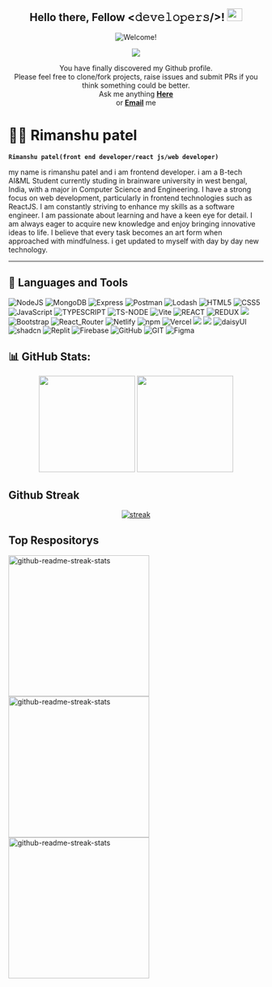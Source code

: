 <div align="center">
<h2> Hello there, Fellow <𝚍𝚎𝚟𝚎𝚕𝚘𝚙𝚎𝚛𝚜/>! <img src="https://user-images.githubusercontent.com/1303154/88677602-1635ba80-d120-11ea-84d8-d263ba5fc3c0.gif" width="30px" height='25px'></h2>
</div>

<div align="center"><img src="https://readme-typing-svg.herokuapp.com?color=%23FFD617&size=20&multiline=true&width=515&lines=Welcome+to+rimanshuPatel+Github+Profile" alt="Welcome!"/></div>

<p align="center">
<img  src="https://komarev.com/ghpvc/?username=rimanshupatel&color=green">
</p>

<p align="center"> You have finally discovered my Github profile. <br>
Please feel free to clone/fork projects, raise issues and submit PRs if you think something could be better. <br>
Ask me anything <a href="https://github.com/rimanshupatel/rimanshupatel/issues/new"><b>Here</b></a><br>
or <a href="mailto:rimanshupatel1@gmail.com" target='_blank'><b>Email</b></a> me</p>

# 🏄‍♂️ Rimanshu patel

**`Rimanshu patel(front end developer/react js/web developer)`**

my name is rimanshu patel and i am frontend developer. i am a B-tech AI&ML Student currently studing in brainware university in west bengal, India, with a major in Computer Science and Engineering. I have a strong focus on web development, particularly in frontend technologies such as ReactJS. I am constantly striving to enhance my skills as a software engineer. 
I am passionate about learning and have a keen eye for detail. I am always eager to acquire new knowledge and enjoy bringing innovative ideas to life. I believe that every task becomes an art form when approached with mindfulness. i get updated to myself with day by day new technology. 

---
## 🧰 Languages and Tools
![NodeJS](https://img.shields.io/badge/node.js-6DA55F?style=for-the-badge&logo=node.js&logoColor=white) ![MongoDB](https://img.shields.io/badge/MongoDB-4EA94B?style=for-the-badge&logo=mongodb&logoColor=white) ![Express](https://img.shields.io/badge/Express%20js-000000?style=for-the-badge&logo=express&logoColor=white) ![Postman](https://img.shields.io/badge/Postman-FF6C37?style=for-the-badge&logo=Postman&logoColor=white) ![Lodash](https://img.shields.io/badge/Lodash-3492FF?style=for-the-badge&logo=lodash&logoColor=white") ![HTML5](https://img.shields.io/badge/HTML5-E34F26?style=for-the-badge&logo=html5&logoColor=white) ![CSS5](https://img.shields.io/badge/CSS3-1572B6?style=for-the-badge&logo=css3&logoColor=white) ![JavaScript](https://img.shields.io/badge/javascript-%23323330.svg?style=for-the-badge&logo=javascript&logoColor=%23F7DF1E)  ![TYPESCRIPT](https://img.shields.io/badge/TypeScript-007ACC?style=for-the-badge&logo=typescript&logoColor=white) ![TS-NODE](https://img.shields.io/badge/ts--node-3178C6?style=for-the-badge&logo=ts-node&logoColor=white) ![Vite](https://img.shields.io/badge/Vite-B73BFE?style=for-the-badge&logo=vite&logoColor=FFD62E) ![REACT](https://img.shields.io/badge/React-20232A?style=for-the-badge&logo=react&logoColor=61DAFB) ![REDUX](https://img.shields.io/badge/Redux-593D88?style=for-the-badge&logo=redux&logoColor=white) ![](https://img.shields.io/badge/Tailwind_CSS-38B2AC?style=for-the-badge&logo=tailwind-css&logoColor=white) ![Bootstrap](https://img.shields.io/badge/Bootstrap-563D7C?style=for-the-badge&logo=bootstrap&logoColor=white) ![React_Router](https://img.shields.io/badge/React_Router-CA4245?style=for-the-badge&logo=react-router&logoColor=white) ![Netlify](https://img.shields.io/badge/Netlify-00C7B7?style=for-the-badge&logo=netlify&logoColor=white) ![npm](https://img.shields.io/badge/npm-CB3837?style=for-the-badge&logo=npm&logoColor=white) ![Vercel](https://img.shields.io/badge/Vercel-000000?style=for-the-badge&logo=vercel&logoColor=white) ![](https://img.shields.io/badge/ESLint-4B3263?style=for-the-badge&logo=eslint&logoColor=white) ![](https://img.shields.io/badge/Material--UI-0081CB?style=for-the-badge&logo=material-ui&logoColor=white) ![daisyUI](https://img.shields.io/badge/daisyUI-1ad1a5?style=for-the-badge&logo=daisyui&logoColor=white) ![shadcn](https://img.shields.io/badge/shadcn%2Fui-000000?style=for-the-badge&logo=shadcnui&logoColor=white)  ![Replit](https://img.shields.io/badge/Replit-DD1200?style=for-the-badge&logo=Replit&logoColor=white) ![Firebase](https://img.shields.io/badge/firebase-ffca28?style=for-the-badge&logo=firebase&logoColor=black) ![GitHub](https://img.shields.io/badge/GitHub-100000?style=for-the-badge&logo=github&logoColor=white) ![GIT](https://img.shields.io/badge/GIT-E44C30?style=for-the-badge&logo=git&logoColor=white) ![Figma](https://img.shields.io/badge/Figma-F24E1E?style=for-the-badge&logo=figma&logoColor=white) 

## 📊 GitHub Stats:

<p align="center">
<img height="190px" src="https://github-readme-stats.vercel.app/api?username=rimanshupatel&hide_border=true&show_icons=true&count_private=true&theme=gruvbox&bg_color=151515">

<img height="190px" src="https://github-readme-stats.vercel.app/api/top-langs/?username=rimanshupatel&theme=dracula&hide_border=false&include_all_commits=false&count_private=false&layout=compact">
</p>



## Github Streak
<p align="center">
  <a href="https://github.com/rimanshupatel">      
<img title="stats" alt="streak" src="https://github-readme-streak-stats.herokuapp.com/?user=rimanshupatel&theme=dark&hide_border=true&stroke=f53b3b"/>
</a> 
</p>

## Top Respositorys
 <p align="left">
     <a href="https://github.com/rimanshupatel/javascript-project"><img width="278" src="https://denvercoder1-github-readme-stats.vercel.app/api/pin/?username=rimanshupatel&repo=javascript-project&theme=react&bg_color=1F222E&title_color=F8D866&hide_border=true&icon_color=F8D866&show_icons=false" alt="github-readme-streak-stats"></a>
       <a href="https://github.com/rimanshupatel/typescript-tutorials"><img width="278" src="https://denvercoder1-github-readme-stats.vercel.app/api/pin/?username=rimanshupatel&repo=typescript-tutorials&theme=react&bg_color=1F222E&title_color=F8D866&hide_border=true&icon_color=F8D866&show_icons=false" alt="github-readme-streak-stats"></a>
          <a href="https://github.com/rimanshupatel/WeatherApp-reactJs"><img width="278" src="https://denvercoder1-github-readme-stats.vercel.app/api/pin/?username=rimanshupatel&repo=WeatherApp-reactJs&theme=react&bg_color=1F222E&title_color=F8D866&hide_border=true&icon_color=F8D866&show_icons=false" alt="github-readme-streak-stats"></a>
